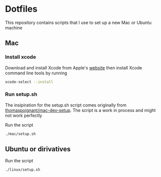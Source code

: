 # Dotfiles

This repository contains scripts that I use to set up a new Mac or Ubuntu machine 

## Mac

### Install xcode

Download and install Xcode from Apple's [website](https://developer.apple.com/xcode/) then install Xcode command line tools by running

```bash
xcode-select --install
```

### Run setup.sh

The insipiration for the setup.sh script comes originally from [thomaspoignant/mac-dev-setup](https://github.com/thomaspoignant/mac-dev-setup).
The script is a work in process and might not work perfectly

Run the script

```bash
./mac/setup.sh
```

## Ubuntu or dirivatives

Run the script

```bash
./linux/setup.sh
```
